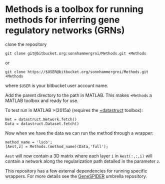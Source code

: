 # Methods is a toolbox for running methods for inferring gene regulatory networks (GRNs)

clone the repository
```
git clone git@bitbucket.org:sonnhammergrni/Methods.git +Methods
```
or
```
git clone https://$USER@bitbucket.org/sonnhammergrni/Methods.git +Methods
```

where `$USER` is your bitbucket user account name.

Add the parent directory to the path in MATLAB. This makes `+Methods` a MATLAB toolbox and ready for use.

To test run in MATLAB >(2015a) (requires the [+datastruct](https://bitbucket.org/sonnhammergrni/datastruct) toolbox):

    Net = datastruct.Network.fetch()
    Data = datastruct.Dataset.fetch()

Now when we have the data we can run the method through a wrapper:

    method_name = 'lsco';
    [Aest,z] = Methods.(method_name)(Data,'full');

`Aest` will now contain a 3D matrix where each layer `i` in `Aest(:,:,i)` will contain a network along the regularization path detailed in the parameter `z`.

This repository has a few external dependencies for running specific wrappers.
For more details see the [GeneSPIDER](https://bitbucket.org/sonnhammergrni/genespider) umbrella repository.
